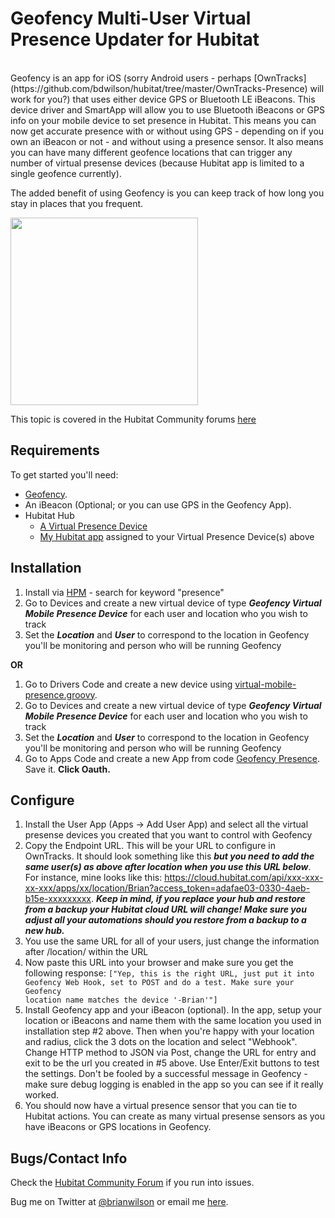 Geofency Multi-User Virtual Presence Updater for Hubitat
=======
<br>
Geofency is an app for iOS (sorry Android users - perhaps
[OwnTracks](https://github.com/bdwilson/hubitat/tree/master/OwnTracks-Presence)
will work for you?) that uses either device GPS or Bluetooth LE iBeacons. This device driver and SmartApp will allow you to use
Bluetooth iBeacons or GPS info on your mobile device to set presence in
Hubitat. This means you can now get accurate presence with or without using GPS
- depending on if you own an iBeacon or not - and without using a presence
sensor. It also means you can have many different geofence locations that can
trigger any number of virtual presense devices (because Hubitat app is limited
to a single geofence currently). 

The added benefit of using Geofency is you can keep track of how long you stay
in places that you frequent. 

<img src="https://bdwilson.github.io/images/IMG_0BDCE0D2F6F9-1.jpeg" width=300px>

This topic is covered in the Hubitat Community forums <a href="https://community.hubitat.com/t/release-geofency-presence/22788">here</a>

Requirements
------------
To get started you'll need:
- [Geofency](https://www.geofency.com/).
- An iBeacon (Optional; or you can use GPS in the Geofency App). 
- Hubitat Hub
	- [A Virtual Presence Device](https://raw.githubusercontent.com/bdwilson/hubitat/master/Geofency-Presence/virtual-mobile-presence.groovy)
	- [My Hubitat app](https://raw.githubusercontent.com/bdwilson/hubitat/master/Geofency-Presence/geofency-presence.groovy) assigned to your Virtual Presence Device(s) above

Installation
--------------------
1. Install via [HPM](https://community.hubitat.com/t/beta-hubitat-package-manager/38016) - search for keyword "presence"
2. Go to Devices and create a new virtual device of type ___Geofency Virtual Mobile Presence Device___ for each user and location who you wish to track
3. Set the ___Location___ and ___User___ to correspond to the location in Geofency you'll be monitoring and person who will be running Geofency

__OR__

1. Go to Drivers Code and create a new device using [virtual-mobile-presence.groovy](https://raw.githubusercontent.com/bdwilson/hubitat/master/Geofency-Presence/virtual-mobile-presence.groovy).
2. Go to Devices and create a new virtual device of type ___Geofency Virtual Mobile Presence Device___ for each user and location who you wish to track
3. Set the ___Location___ and ___User___ to correspond to the location in Geofency you'll be monitoring and person who will be running Geofency
4. Go to Apps Code and create a new App from code [Geofency Presence](https://raw.githubusercontent.com/bdwilson/hubitat/master/Geofency-Presence/geofency-presence.groovy).  Save it. <b>Click Oauth.</b>

Configure
---------
1. Install the User App (Apps -> Add User App) and select all the virtual presense devices you created that you want to control with Geofency
2. Copy the Endpoint URL. This will be your URL to configure in OwnTracks.  It should look something like this ___but you need to add the same user(s) as above after location when you use this URL below___.  For instance, mine looks
like this:
https://cloud.hubitat.com/api/xxx-xxx-xx-xxx/apps/xx/location/Brian?access_token=adafae03-0330-4aeb-b15e-xxxxxxxxx.
___Keep in mind, if you replace your hub and restore from a backup your Hubitat
cloud URL will change! Make sure you adjust all your automations should you
restore from a backup to a new hub.___
3. You use the same URL for all of your users, just change the information after /location/ within the URL
4. Now paste this URL into your browser and make sure you get the following response: <code>["Yep, this is the right URL, just put it into Geofency Web Hook, set to POST and do a test. Make sure your Geofency location name matches the device '<location>-Brian'"]</code>
5. Install Geofency app and your iBeacon (optional).  In the app, setup your location or iBeacons and name them with the same location you used in installation step #2 above. Then when you're happy with your location and radius, click the 3 dots on the location and select "Webhook". Change HTTP method to JSON via Post, change the URL for entry and exit to be the url you created in #5 above. Use Enter/Exit buttons to test the settings. Don't be fooled by a successful message in Geofency - make sure debug logging is enabled in the app so you can see if it really worked. 
6. You should now have a virtual presence sensor that you can tie to Hubitat actions. You can create as many virtual presense sensors as you have iBeacons or GPS locations in Geofency.

Bugs/Contact Info
-----------------
Check the [Hubitat Community Forum](https://community.hubitat.com/t/release-geofency-presence/22788) if you run into issues. 

Bug me on Twitter at [@brianwilson](http://twitter.com/brianwilson) or email me [here](http://cronological.com/comment.php?ref=bubba).
